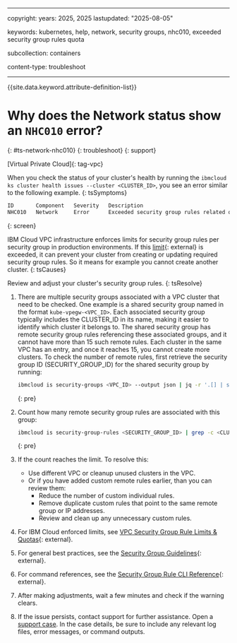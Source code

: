 
---

copyright: 
  years: 2025, 2025
lastupdated: "2025-08-05"

keywords: kubernetes, help, network, security groups, nhc010, exceeded security group rules quota

subcollection: containers

content-type: troubleshoot

---

{{site.data.keyword.attribute-definition-list}}

# Why does the Network status show an `NHC010` error?
{: #ts-network-nhc010}
{: troubleshoot}
{: support}

[Virtual Private Cloud]{: tag-vpc}

When you check the status of your cluster's health by running the `ibmcloud ks cluster health issues --cluster <CLUSTER_ID>`, you see an error similar to the following example.
{: tsSymptoms}

```sh
ID       Component   Severity   Description
NHC010   Network     Error      Exceeded security group rules related quota.
```
{: screen}

IBM Cloud VPC infrastructure enforces limits for security group rules per security group in production environments. If this [limit](/docs/vpc?topic=vpc-quotas#service-limits-for-vpc-services){: external} is exceeded, it can prevent your cluster from creating or updating required security group rules. So it means for example you cannot create another cluster.
{: tsCauses}

Review and adjust your cluster's security group rules.
{: tsResolve}

1. There are multiple security groups associated with a VPC cluster that need to be checked. One example is a shared security group named in the format `kube-vpegw-<VPC_ID>`. Each associated security group typically includes the CLUSTER_ID in its name, making it easier to identify which cluster it belongs to. The shared security group has remote security group rules referencing these associated groups, and it cannot have more than 15 such remote rules. Each cluster in the same VPC has an entry, and once it reaches 15, you cannot create more clusters. To check the number of remote rules, first retrieve the security group ID (SECURITY_GROUP_ID) for the shared security group by running:
    ```sh
    ibmcloud is security-groups <VPC_ID> --output json | jq -r '.[] | select(.name=="kube-vpegw-<VPC_ID>") | .id'
    ```
    {: pre}

2. Count how many remote security group rules are associated with this group:
    ```sh
    ibmcloud is security-group-rules <SECURITY_GROUP_ID> | grep -c <CLUSTER_ID>
    ```
    {: pre}

3. If the count reaches the limit. To resolve this:

    - Use different VPC or cleanup unused clusters in the VPC.
    - Or if you have added custom remote rules earlier, than you can review them:
      - Reduce the number of custom individual rules.
      - Remove duplicate custom rules that point to the same remote group or IP addresses.
      - Review and clean up any unnecessary custom rules.

4. For IBM Cloud enforced limits, see [VPC Security Group Rule Limits & Quotas](/docs/vpc?topic=vpc-quotas){: external}.

5. For general best practices, see the [Security Group Guidelines](/docs/security-groups?topic=security-groups-security-groups-guidelines){: external}.

6. For command references, see the [Security Group Rule CLI Reference](/docs/vpc?topic=vpc-vpc-reference#security-group-rule-view){: external}.

7. After making adjustments, wait a few minutes and check if the warning clears.

8. If the issue persists, contact support for further assistance. Open a [support case](/docs/account?topic=account-using-avatar). In the case details, be sure to include any relevant log files, error messages, or command outputs.

